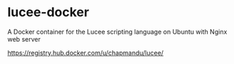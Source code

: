 # lucee-docker
A Docker container for the Lucee scripting language on Ubuntu with Nginx web server

https://registry.hub.docker.com/u/chapmandu/lucee/
